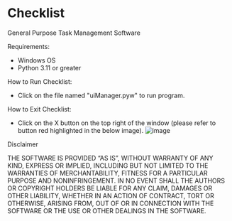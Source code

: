 # Checklist
General Purpose Task Management Software

Requirements:
- Windows OS
- Python 3.11 or greater

How to Run Checklist:
- Click on the file named "uiManager.pyw" to run program.

How to Exit Checklist:
- Click on the X button on the top right of the window 
  (please refer to button red highlighted in the below image). 
![image](https://user-images.githubusercontent.com/99517213/226064505-2726b18d-e069-461d-8eaf-b571b0768c97.png)


Disclaimer

THE SOFTWARE IS PROVIDED “AS IS”, WITHOUT WARRANTY OF ANY KIND,
EXPRESS OR IMPLIED, INCLUDING BUT NOT LIMITED TO THE WARRANTIES
OF MERCHANTABILITY, FITNESS FOR A PARTICULAR PURPOSE AND
NONINFRINGEMENT. IN NO EVENT SHALL THE AUTHORS OR COPYRIGHT
HOLDERS BE LIABLE FOR ANY CLAIM, DAMAGES OR OTHER LIABILITY,
WHETHER IN AN ACTION OF CONTRACT, TORT OR OTHERWISE, ARISING
FROM, OUT OF OR IN CONNECTION WITH THE SOFTWARE OR
THE USE OR OTHER DEALINGS IN THE SOFTWARE.

